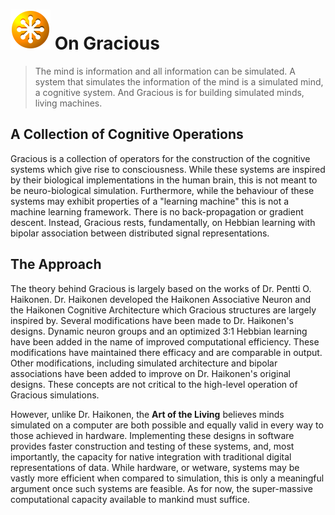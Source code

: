 # <img src="icon.webp" width="64"> On Gracious

> The mind is information and all information can be simulated. A system that simulates the information of the mind
> is a simulated mind, a cognitive system. And Gracious is for building simulated minds, living machines.

## A Collection of Cognitive Operations

Gracious is a collection of operators for the construction of the cognitive systems which give rise to consciousness.
While these systems are inspired by their biological implementations in the human brain, this is not meant to be
neuro-biological simulation.  Furthermore, while the behaviour of these systems may exhibit properties of a
"learning machine" this is not a machine learning framework. There is no back-propagation or gradient descent.
Instead, Gracious rests, fundamentally, on Hebbian learning with bipolar association between distributed signal
representations.

## The Approach

The theory behind Gracious is largely based on the works of Dr. Pentti O. Haikonen. Dr. Haikonen developed the Haikonen
Associative Neuron and the Haikonen Cognitive Architecture which Gracious structures are largely inspired by. Several
modifications have been made to Dr. Haikonen's designs. Dynamic neuron groups and an optimized 3:1 Hebbian learning have
been added in the name of improved computational efficiency. These modifications have maintained there efficacy and are
comparable in output. Other modifications, including simulated architecture and bipolar associations have been
added to improve on Dr. Haikonen's original designs. These concepts are not critical to the high-level operation
of Gracious simulations. 

However, unlike Dr. Haikonen, the **Art of the Living** believes minds simulated on a computer are both possible and
equally valid in every way to those achieved in hardware. Implementing these designs in software provides faster
construction and testing of these systems, and, most importantly, the capacity for native integration with traditional
digital representations of data. While hardware, or wetware, systems may be vastly more efficient when compared to
simulation, this is only a meaningful argument once such systems are feasible. As for now, the super-massive
computational capacity available to mankind must suffice.

